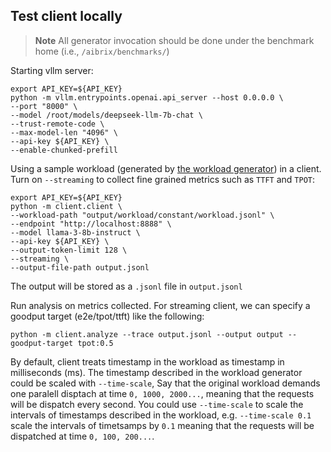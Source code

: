 ## Test client locally

> **Note** All generator invocation should be done under the benchmark home (i.e., `/aibrix/benchmarks/`)

Starting vllm server:


```shell
export API_KEY=${API_KEY}
python -m vllm.entrypoints.openai.api_server --host 0.0.0.0 \
--port "8000" \
--model /root/models/deepseek-llm-7b-chat \
--trust-remote-code \
--max-model-len "4096" \
--api-key ${API_KEY} \
--enable-chunked-prefill
```

Using a sample workload (generated by [the workload generator](../generator/README.md)) in a client. Turn on `--streaming` to collect fine grained metrics such as `TTFT` and  `TPOT`:

```shell
export API_KEY=${API_KEY}
python -m client.client \
--workload-path "output/workload/constant/workload.jsonl" \
--endpoint "http://localhost:8888" \
--model llama-3-8b-instruct \
--api-key ${API_KEY} \
--output-token-limit 128 \
--streaming \
--output-file-path output.jsonl 
```
The output will be stored as a `.jsonl` file in `output.jsonl`

Run analysis on metrics collected. For streaming client, we can specify a goodput target (e2e/tpot/ttft) like the following: 

```shell
python -m client.analyze --trace output.jsonl --output output --goodput-target tpot:0.5
```

By default, client treats timestamp in the workload as timestamp in milliseconds (ms). The timestamp described in the workload generator could be scaled with `--time-scale`, Say that the original workload demands one paralell disptach at time `0, 1000, 2000...`, meaning that the requests will be dispatch every second. You could use `--time-scale` to scale the intervals of timestamps described in the workload, e.g. `--time-scale 0.1` scale the intervals of timetsamps by `0.1` meaning that the requests will be dispatched at time `0, 100, 200...`. 